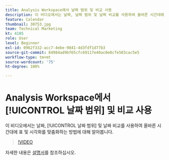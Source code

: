```yaml
---
title: Analysis Workspace에서 날짜 범위 및 비교 사용
description: 이 비디오에서는 날짜, 날짜 범위 및 날짜 비교를 사용하여 올바른 시간대에 표 및 시각화를 맞춤화하는 방법에 대해 알아봅니다.
feature: Calendar
thumbnail: 30753.jpg
team: Technical Marketing
kt: 4105
role: User
level: Beginner
exl-id: 0962f332-acc7-4ebe-9841-4d3fdf1d77b3
source-git-commit: 84984ad9bf65cfc69117e40ac0e0cfe503cac5e5
workflow-type: tm+mt
source-wordcount: '75'
ht-degree: 100%

---
```


# Analysis Workspace에서 [!UICONTROL 날짜 범위] 및 비교 사용

이 비디오에서는 날짜, [!UICONTROL 날짜 범위] 및 날짜 비교를 사용하여 올바른 시간대에 표 및 시각화를 맞춤화하는 방법에 대해 알아봅니다.

>[!VIDEO](https://video.tv.adobe.com/v/33285/?quality=12&learn=on&captions=kor)

자세한 내용은 [설명서](https://experienceleague.adobe.com/docs/analytics/analyze/analysis-workspace/components/calendar-date-ranges/calendar.html?lang=ko)를 참조하십시오.
